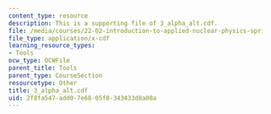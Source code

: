 ```yaml
---
content_type: resource
description: This is a supporting file of 3_alpha_alt.cdf.
file: /media/courses/22-02-introduction-to-applied-nuclear-physics-spring-2012/2f8fa547add07e6805f0343433d8a08a_3_alpha_alt.cdf
file_type: application/x-cdf
learning_resource_types:
- Tools
ocw_type: OCWFile
parent_title: Tools
parent_type: CourseSection
resourcetype: Other
title: 3_alpha_alt.cdf
uid: 2f8fa547-add0-7e68-05f0-343433d8a08a
---
```

